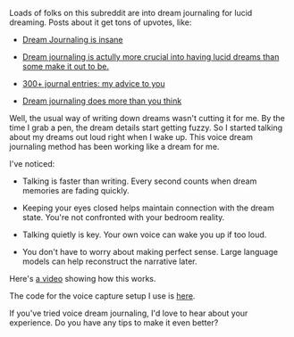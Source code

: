 Loads of folks on this subreddit are into dream journaling for lucid dreaming. Posts about it get tons of upvotes, like:

- [Dream Journaling is insane](https://old.reddit.com/r/LucidDreaming/comments/frtnoq/dream_journaling_is_insane)

- [Dream journaling is actully more crucial into having lucid dreams than some make it out to be.](https://old.reddit.com/r/LucidDreaming/comments/s5k1tm/dream_journaling_is_actully_more_crucial_into)

- [300+ journal entries: my advice to you](https://old.reddit.com/r/LucidDreaming/comments/u0vivx/300_journal_entries_my_advice_to_you)

- [Dream journaling does more than you think](https://old.reddit.com/r/LucidDreaming/comments/vacm1i/dream_journaling_does_more_than_you_think])

Well, the usual way of writing down dreams wasn't cutting it for me. By the time I grab a pen, the dream details start getting fuzzy. So I started talking about my dreams out loud right when I wake up. This voice dream journaling method has been working like a dream for me. 

I've noticed:

- Talking is faster than writing. Every second counts when dream memories are fading quickly.

- Keeping your eyes closed helps maintain connection with the dream state. You're not confronted with your bedroom reality.

- Talking quietly is key. Your own voice can wake you up if too loud.

- You don't have to worry about making perfect sense. Large language models can help reconstruct the narrative later.

Here's [a video](https://youtu.be/Yemn1UAKx0M) showing how this works.

The code for the voice capture setup I use is [here](https://github.com/8ta4/say).

If you've tried voice dream journaling, I'd love to hear about your experience. Do you have any tips to make it even better?
